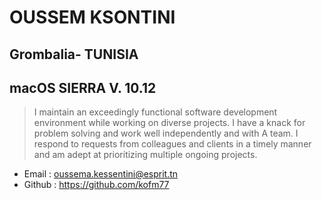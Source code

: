 OUSSEM KSONTINI
=======

Grombalia- TUNISIA 
-------
macOS SIERRA V. 10.12
-------

>I maintain an exceedingly functional software development environment while working on diverse projects.
>I have a knack for problem solving and work well independently and with A team. 
>I respond to requests from colleagues and clients in a timely manner and am adept at prioritizing multiple ongoing projects.



   *	Email : oussema.kessentini@esprit.tn
   *	Github : https://github.com/kofm77

